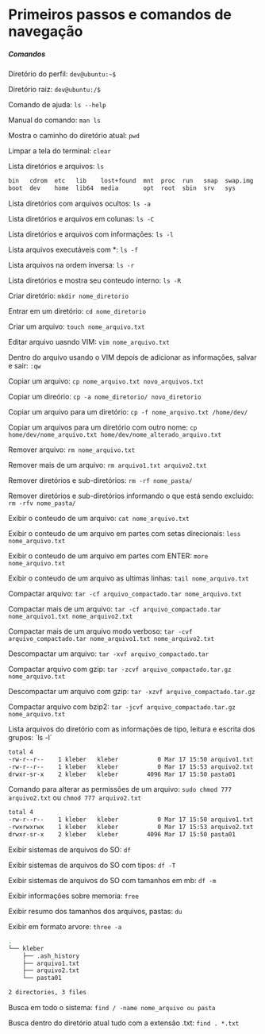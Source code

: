 # Primeiros passos e comandos de navegação


##### Comandos
Diretório do perfil: `dev@ubuntu:~$`

Diretório raiz: `dev@ubuntu:/$`

Comando de ajuda: `ls --help`

Manual do comando: `man ls`

Mostra o caminho do diretório atual: `pwd`

Limpar a tela do terminal: `clear`

Lista diretórios e arquivos: `ls`
~~~bash
bin   cdrom  etc   lib    lost+found  mnt  proc  run   snap  swap.img  tmp  var
boot  dev    home  lib64  media       opt  root  sbin  srv   sys       usr
~~~

Lista diretórios com arquivos ocultos: `ls -a`

Lista diretórios e arquivos em colunas: `ls -C`

Lista diretórios e arquivos com informações: `ls -l`

Lista arquivos executáveis com *: `ls -f`

Lista arquivos na ordem inversa: `ls -r`

Lista diretórios e mostra seu conteudo interno: `ls -R`

Criar diretório: `mkdir nome_diretorio`

Entrar em um diretório: `cd nome_diretorio`

Criar um arquivo: `touch nome_arquivo.txt`

Editar arquivo uasndo VIM: `vim nome_arquivo.txt`

Dentro do arquivo usando o VIM depois de adicionar as informações, salvar e sair: `:qw`

Copiar um arquivo: `cp nome_arquivo.txt novo_arquivos.txt`

Copiar um direório: `cp -a nome_diretorio/ novo_diretorio`

Copiar um arquivo para um diretório: `cp -f nome_arquivo.txt /home/dev/`

Copiar um arquivos para um diretório com outro nome: `cp home/dev/nome_arquivo.txt home/dev/nome_alterado_arquivo.txt`

Remover arquivo: `rm nome_arquivo.txt`

Remover mais de um arquivo: `rm arquivo1.txt arquivo2.txt`

Remover diretórios e sub-diretórios: `rm -rf nome_pasta/`

Remover diretórios e sub-diretórios informando o que está sendo excluido: `rm -rfv nome_pasta/`

Exibir o conteudo de um arquivo: `cat nome_arquivo.txt`

Exibir o conteudo de um arquivo em partes com setas direcionais: `less nome_arquivo.txt`

Exibir o conteudo de um arquivo em partes com ENTER: `more nome_arquivo.txt`

Exibir o conteudo de um arquivo as ultimas linhas: `tail nome_arquivo.txt`

Compactar arquivo: `tar -cf arquivo_compactado.tar nome_arquivo.txt`

Compactar mais de um arquivo: `tar -cf arquivo_compactado.tar nome_arquivo1.txt nome_arquivo2.txt`

Compactar mais de um arquivo modo verboso: `tar -cvf arquivo_compactado.tar nome_arquivo1.txt nome_arquivo2.txt`

Descompactar um arquivo: `tar -xvf arquivo_compactado.tar`

Compactar arquivo com gzip: `tar -zcvf arquivo_compactado.tar.gz nome_arquivo.txt`

Descompactar um arquivo com gzip: `tar -xzvf arquivo_compactado.tar.gz`

Compactar arquivo com bzip2: `tar -jcvf arquivo_compactado.tar.gz nome_arquivo.txt`

Lista arquivos do diretório com as informações de tipo, leitura e escrita dos grupos: ´ls -l´
~~~bash
total 4
-rw-r--r--    1 kleber   kleber           0 Mar 17 15:50 arquivo1.txt
-rw-r--r--    1 kleber   kleber           0 Mar 17 15:53 arquivo2.txt
drwxr-sr-x    2 kleber   kleber        4096 Mar 17 15:50 pasta01
~~~

Comando para alterar as permissões de um arquivo: `sudo chmod 777 arquivo2.txt` ou `chmod 777 arquivo2.txt`
~~~bash
total 4
-rw-r--r--    1 kleber   kleber           0 Mar 17 15:50 arquivo1.txt
-rwxrwxrwx    1 kleber   kleber           0 Mar 17 15:53 arquivo2.txt
drwxr-sr-x    2 kleber   kleber        4096 Mar 17 15:50 pasta01
~~~

Exibir sistemas de arquivos do SO: `df`

Exibir sistemas de arquivos do SO com tipos: `df -T`

Exibir sistemas de arquivos do SO com tamanhos em mb: `df -m`

Exibir informações sobre memoria: `free`

Exibir resumo dos tamanhos dos arquivos, pastas: `du`

Exibir em formato arvore: `three -a`
~~~bash
.
└── kleber
    ├── .ash_history
    ├── arquivo1.txt
    ├── arquivo2.txt
    └── pasta01

2 directories, 3 files
~~~

Busca em todo o sistema: `find / -name nome_arquivo ou pasta `

Busca dentro do diretório atual tudo com a extensão .txt: `find . *.txt`